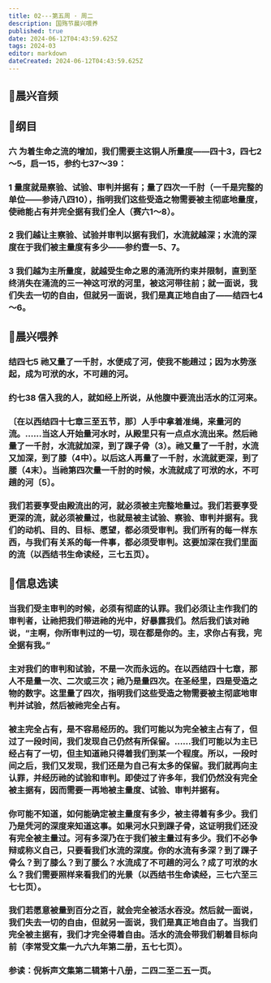 ```yaml
---
title: 02---第五周 · 周二
description: 国殇节晨兴喂养
published: true
date: 2024-06-12T04:43:59.625Z
tags: 2024-03
editor: markdown
dateCreated: 2024-06-12T04:43:59.625Z
---
```


## 🎵晨兴音频

## 📖纲目

### 六    为着生命之流的增加，我们需要主这铜人所量度——四十3，四七2～5，启一15，参约七37～39：

### 1    量度就是察验、试验、审判并据有；量了四次一千肘（一千是完整的单位——参诗八四10），指明我们这些受造之物需要被主彻底地量度，使祂能占有并完全据有我们全人（赛六1～8）。

### 2    我们越让主察验、试验并审判以据有我们，水流就越深；水流的深度在于我们被主量度有多少——参约壹一5、7。

### 3    我们越为主所量度，就越受生命之恩的涌流所约束并限制，直到至终消失在涌流的三一神这可洑的河里，被这河带往前；就一面说，我们失去一切的自由，但就另一面说，我们是真正地自由了——结四七4～6。

## 📖晨兴喂养

### 结四七5    祂又量了一千肘，水便成了河，使我不能趟过；因为水势涨起，成为可洑的水，不可趟的河。

### 约七38    信入我的人，就如经上所说，从他腹中要流出活水的江河来。

### 〔在以西结四十七章三至五节，那〕人手中拿着准绳，来量河的流。……当这人开始量河水时，从殿里只有一点点水流出来。然后祂量了一千肘，水流就加深，到了踝子骨（3）。祂又量了一千肘，水流又加深，到了膝（4中）。以后这人再量了一千肘，水流就更深，到了腰（4末）。当祂第四次量一千肘的时候，水流就成了可洑的水，不可趟的河〔5〕。

### 我们若要享受由殿流出的河，就必须被主完整地量过。我们若要享受更深的流，就必须被量过，也就是被主试验、察验、审判并据有。我们的动机、目的、目标、愿望，都必须受审判。我们所有的每一样东西，与我们有关系的每一件事，都必须受审判。这要加深在我们里面的流（以西结书生命读经，三七五页）。

## 📖信息选读

### 当我们受主审判的时候，必须有彻底的认罪。我们必须让主作我们的审判者，让祂把我们带进祂的光中，好暴露我们。然后我们该对祂说，“主啊，你所审判过的一切，现在都是你的。主，求你占有我，完全据有我。”

### 主对我们的审判和试验，不是一次而永远的。在以西结四十七章，那人不是量一次、二次或三次；祂乃是量四次。在圣经里，四是受造之物的数字。这里量了四次，指明我们这些受造之物需要被主彻底地审判并试验，然后被祂完全占有。

### 被主完全占有，是不容易经历的。我们可能以为完全被主占有了，但过了一段时间，我们发现自己仍然有所保留。……我们可能以为主已经占有了一切，但主知道祂只得着我们到某一个程度。所以，一段时间之后，我们又发现，我们还是为自己有太多的保留。我们就再向主认罪，并经历祂的试验和审判。即使过了许多年，我们仍然没有完全被主据有，因而需要一再地被主量度、试验、审判并据有。

### 你可能不知道，如何能确定被主量度有多少，被主得着有多少。我们乃是凭河的深度来知道这事。如果河水只到踝子骨，这证明我们还没有完全被主量过。河有多深乃在于我们被主量过有多少。我们不必争辩或称义自己，只要看我们水流的深度。你的水流有多深？到了踝子骨么？到了膝么？到了腰么？水流成了不可趟的河么？成了可洑的水么？我们需要照样来看我们的光景（以西结书生命读经，三七六至三七七页）。

### 我们若愿意被量到百分之百，就会完全被活水吞没。然后就一面说，我们失去一切的自由，但就另一面说，我们是真正地自由了。当我们完全被主据有，我们才完全得着自由。活水的流会带我们朝着目标向前（李常受文集一九六九年第二册，五七七页）。

### 参读：倪柝声文集第二辑第十八册，二四二至二五一页。
<!-- Google tag (gtag.js) -->
<script async src="https://www.googletagmanager.com/gtag/js?id=G-1P8709Z16T"></script>
<script>
  window.dataLayer = window.dataLayer || [];
  function gtag(){dataLayer.push(arguments);}
  gtag('js', new Date());

  gtag('config', 'G-1P8709Z16T');
</script>